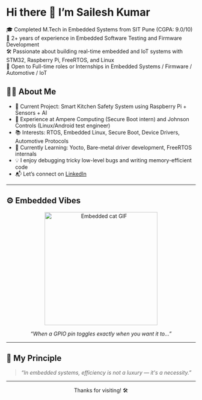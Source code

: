 # Hi there 👋 I’m Sailesh Kumar

🎓 Completed M.Tech in Embedded Systems from SIT Pune (CGPA: 9.0/10)  
🔧 2+ years of experience in Embedded Software Testing and Firmware Development  
🛠️ Passionate about building real-time embedded and IoT systems with STM32, Raspberry Pi, FreeRTOS, and Linux  
🚀 Open to Full-time roles or Internships in Embedded Systems / Firmware / Automotive / IoT  

## 👨‍💻 About Me

- 🔭 Current Project: Smart Kitchen Safety System using Raspberry Pi + Sensors + AI  
- 💼 Experience at Ampere Computing (Secure Boot intern) and Johnson Controls (Linux/Android test engineer)  
- 📚 Interests: RTOS, Embedded Linux, Secure Boot, Device Drivers, Automotive Protocols  
- 🌱 Currently Learning: Yocto, Bare-metal driver development, FreeRTOS internals  
- 💡 I enjoy debugging tricky low-level bugs and writing memory-efficient code  
- 📬 Let’s connect on [LinkedIn](https://www.linkedin.com/in/sailesh-kumar-pasam-369829196/)

---

## ⚙️ Embedded Vibes

<p align="center">
  <img src="https://media.giphy.com/media/LmNwrBhejkK9EFP504/giphy.gif" width="300" alt="Embedded cat GIF"/>
</p>

<p align="center">
  <i>“When a GPIO pin toggles exactly when you want it to...”</i>
</p>

---

## 🧠 My Principle

> *“In embedded systems, efficiency is not a luxury — it's a necessity.”*

---

<p align="center">Thanks for visiting! 🛠️</p>
